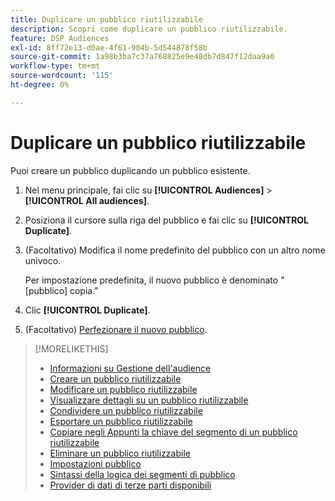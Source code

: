 ```yaml
---
title: Duplicare un pubblico riutilizzabile
description: Scopri come duplicare un pubblico riutilizzabile.
feature: DSP Audiences
exl-id: 8ff72e13-d0ae-4f61-904b-5d544878f58b
source-git-commit: 1a98b3ba7c37a768825e9e48db7d847f12daa9a0
workflow-type: tm+mt
source-wordcount: '115'
ht-degree: 0%

---
```


# Duplicare un pubblico riutilizzabile

Puoi creare un pubblico duplicando un pubblico esistente.

1. Nel menu principale, fai clic su **[!UICONTROL Audiences]** > **[!UICONTROL All audiences]**.

1. Posiziona il cursore sulla riga del pubblico e fai clic su **[!UICONTROL Duplicate]**.

1. (Facoltativo) Modifica il nome predefinito del pubblico con un altro nome univoco.

   Per impostazione predefinita, il nuovo pubblico è denominato &quot;[pubblico] copia.&quot;

1. Clic **[!UICONTROL Duplicate]**.

1. (Facoltativo) [Perfezionare il nuovo pubblico](reusable-audience-edit.md).

>[!MORELIKETHIS]
>
>* [Informazioni su Gestione dell&#39;audience](audience-about.md)
>* [Creare un pubblico riutilizzabile](reusable-audience-create.md)
>* [Modificare un pubblico riutilizzabile](reusable-audience-edit.md)
>* [Visualizzare dettagli su un pubblico riutilizzabile](reusable-audience-view-details.md)
>* [Condividere un pubblico riutilizzabile](reusable-audience-share.md)
>* [Esportare un pubblico riutilizzabile](reusable-audience-export.md)
>* [Copiare negli Appunti la chiave del segmento di un pubblico riutilizzabile](reusable-audience-clipboard.md)
>* [Eliminare un pubblico riutilizzabile](reusable-audience-delete.md)
>* [Impostazioni pubblico](audience-settings.md)
>* [Sintassi della logica dei segmenti di pubblico](audience-segment-logic-syntax.md)
>* [Provider di dati di terze parti disponibili](third-party-data-providers.md)

